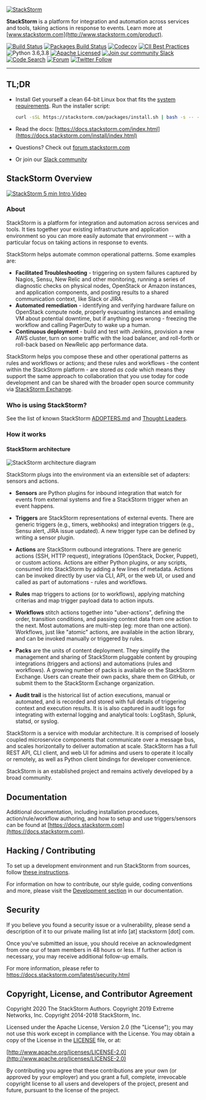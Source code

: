 [![StackStorm](https://github.com/stackstorm/st2/raw/master/stackstorm_logo.png)](https://www.stackstorm.com)

**StackStorm** is a platform for integration and automation across services and tools, taking actions in response to events. Learn more at [www.stackstorm.com](http://www.stackstorm.com/product).

[![Build Status](https://github.com/StackStorm/st2/actions/workflows/ci.yaml/badge.svg)](https://github.com/StackStorm/st2/actions/workflows/ci.yaml)
[![Packages Build Status](https://circleci.com/gh/StackStorm/st2/tree/master.svg?style=shield)](https://circleci.com/gh/StackStorm/st2)
[![Codecov](https://codecov.io/github/StackStorm/st2/badge.svg?branch=master&service=github)](https://codecov.io/github/StackStorm/st2?branch=master)
[![CII Best Practices](https://bestpractices.coreinfrastructure.org/projects/1833/badge)](https://bestpractices.coreinfrastructure.org/projects/1833)
![Python 3.6,3.8](https://img.shields.io/badge/python-3.6,%203.8-blue)
[![Apache Licensed](https://img.shields.io/github/license/StackStorm/st2)](LICENSE)
[![Join our community Slack](https://img.shields.io/badge/slack-stackstorm-success.svg?logo=slack)](https://stackstorm.com/community-signup)
[![Code Search](https://img.shields.io/badge/code%20search-Sourcegraph-%2300B4F2?logo=sourcegraph)](https://sourcegraph.com/stackstorm)
[![Forum](https://img.shields.io/discourse/https/forum.stackstorm.com/posts.svg)](https://forum.stackstorm.com/)
[![Twitter Follow](https://img.shields.io/twitter/follow/StackStorm?style=social)](https://twitter.com/StackStorm/)

---

## TL;DR

* Install Get yourself a clean 64-bit Linux box that fits the [system requirements](https://docs.stackstorm.com/install/system_requirements.html). Run the installer script:

   ```bash
   curl -sSL https://stackstorm.com/packages/install.sh | bash -s -- --user=st2admin --password=Ch@ngeMe
   ```
* Read the docs: [https://docs.stackstorm.com/index.html](https://docs.stackstorm.com/install/index.html)
* Questions? Check out [forum.stackstorm.com](https://forum.stackstorm.com/)
* Or join our [Slack community](https://stackstorm.com/community-signup)

## StackStorm Overview

[![StackStorm 5 min Intro Video](https://cloud.githubusercontent.com/assets/1294734/10356016/16278d0a-6d27-11e5-987d-c8a7629a69ed.png)](https://www.youtube.com/watch?v=pzZws3ftDtA)

### About

StackStorm is a platform for integration and automation across services and tools. It ties together your existing infrastructure and application environment so you can more easily automate that environment -- with a particular focus on taking actions in response to events.

StackStorm helps automate common operational patterns. Some examples are:

* **Facilitated Troubleshooting** - triggering on system failures captured by Nagios, Sensu, New Relic and other monitoring, running a series of diagnostic checks on physical nodes, OpenStack or Amazon instances, and application components, and posting results to a shared communication context, like Slack or JIRA.
* **Automated remediation** - identifying and verifying hardware failure on OpenStack compute node, properly evacuating instances and emailing VM about potential downtime, but if anything goes wrong - freezing the workflow and calling PagerDuty to wake up a human.
* **Continuous deployment** - build and test with Jenkins, provision a new AWS cluster, turn on some traffic with the load balancer, and roll-forth or roll-back based on NewRelic app performance data.

StackStorm helps you compose these and other operational patterns as rules and workflows or actions; and these rules and workflows - the content within the StackStorm platform - are stored *as code* which means they support the same approach to collaboration that you use today for code development and can be shared with the broader open source community via [StackStorm Exchange](https://exchange.stackstorm.com).

### Who is using StackStorm?

See the list of known StackStorm [ADOPTERS.md](/ADOPTERS.md) and [Thought Leaders](https://stackstorm.com/stackstorm-thought-leaders/).

### How it works

#### StackStorm architecture

![StackStorm architecture diagram](https://user-images.githubusercontent.com/597113/92291633-6b5aae00-eece-11ea-912e-3bf977aa3cea.png)

StackStorm plugs into the environment via an extensible set of adapters: sensors and actions.

* **Sensors** are Python plugins for inbound integration that watch for events from external systems and fire a StackStorm trigger when an event happens.

* **Triggers** are StackStorm representations of external events. There are generic triggers (e.g., timers, webhooks) and integration triggers (e.g., Sensu alert, JIRA issue updated). A new trigger type can be defined by writing a sensor plugin.

* **Actions** are StackStorm outbound integrations. There are generic actions (SSH, HTTP request), integrations (OpenStack, Docker, Puppet), or custom actions. Actions are either Python plugins, or any scripts, consumed into StackStorm by adding a few lines of metadata. Actions can be invoked directly by user via CLI, API, or the web UI, or used and called as part of automations - rules and workflows.

* **Rules** map triggers to actions (or to workflows), applying matching criterias and map trigger payload data to action inputs.

* **Workflows** stitch actions together into "uber-actions", defining the order, transition conditions, and passing context data from one action to the next. Most automations are multi-step (eg: more than one action). Workflows, just like "atomic" actions, are available in the action library, and can be invoked manually or triggered by rules.

* **Packs** are the units of content deployment. They simplify the management and sharing of StackStorm pluggable content by grouping integrations (triggers and actions) and automations (rules and workflows). A growing number of packs is available on the StackStorm Exchange. Users can create their own packs,  share them on GitHub, or submit them to the StackStorm Exchange organization.

* **Audit trail** is the historical list of action executions, manual or automated, and is recorded and stored with full details of triggering context and execution results. It is is also captured in audit logs for integrating with external logging and analytical tools: LogStash, Splunk, statsd, or syslog.

StackStorm is a service with modular architecture. It is comprised of loosely coupled microservice components that communicate over a message bus, and scales horizontally to deliver automation at scale. StackStorm has a full REST API, CLI client, and web UI for admins and users to operate it locally or remotely, as well as Python client bindings for developer convenience.

StackStorm is an established project and remains actively developed by a broad community.

## Documentation

Additional documentation, including installation proceduces, action/rule/workflow authoring, and how to setup and use triggers/sensors can be found at [https://docs.stackstorm.com](https://docs.stackstorm.com).

## Hacking / Contributing

To set up a development environment and run StackStorm from sources, follow [these instructions](https://docs.stackstorm.com/development/sources.html).

For information on how to contribute, our style guide, coding conventions and more,
please visit the [Development section](https://docs.stackstorm.com/development/index.html)
in our documentation.

## Security

If you believe you found a security issue or a vulnerability, please send a description of it to
our private mailing list at info [at] stackstorm [dot] com.

Once you've submitted an issue, you should receive an acknowledgment from one our of team members
in 48 hours or less. If further action is necessary, you may receive additional follow-up emails.

For more information, please refer to https://docs.stackstorm.com/latest/security.html

## Copyright, License, and Contributor Agreement

Copyright 2020 The StackStorm Authors.
Copyright 2019 Extreme Networks, Inc.
Copyright 2014-2018 StackStorm, Inc.

Licensed under the Apache License, Version 2.0 (the "License"); you may not use this work except in compliance with the License. You may obtain a copy of the License in the [LICENSE](LICENSE) file, or at:

[http://www.apache.org/licenses/LICENSE-2.0](http://www.apache.org/licenses/LICENSE-2.0)

By contributing you agree that these contributions are your own (or approved by your employer) and you grant a full, complete, irrevocable copyright license to all users and developers of the project, present and future, pursuant to the license of the project.
